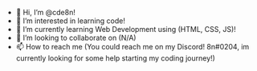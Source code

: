 - 👋 Hi, I’m @cde8n!
- 👀 I’m interested in learning code!
- 🌱 I’m currently learning Web Development using (HTML, CSS, JS)!
- 💞️ I’m looking to collaborate on (N/A)
- 📫 How to reach me (You could reach me on my Discord! 8n#0204, im currently looking for some help starting my coding journey!)
